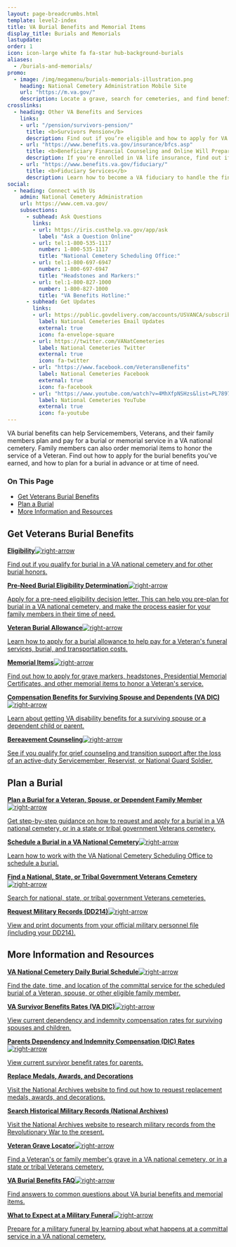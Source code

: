 ```yaml
---
layout: page-breadcrumbs.html
template: level2-index
title: VA Burial Benefits and Memorial Items
display_title: Burials and Memorials
lastupdate:
order: 1
icon: icon-large white fa fa-star hub-background-burials
aliases:
  - /burials-and-memorials/
promo:
  - image: /img/megamenu/burials-memorials-illustration.png
    heading: National Cemetery Administration Mobile Site
    url: "https://m.va.gov/"
    description: Locate a grave, search for cemeteries, and find benefits information and resources from your mobile phone or tablet.
crosslinks:
  - heading: Other VA Benefits and Services
    links:
    - url: "/pension/survivors-pension/"
      title: <b>Survivors Pension</b>
      description: Find out if you’re eligible and how to apply for VA pension benefits as a surviving spouse or child of a deceased Veteran with wartime service.
    - url: "https://www.benefits.va.gov/insurance/bfcs.asp"
      title: <b>Beneficiary Financial Counseling and Online Will Preparation</b>
      description: If you're enrolled in VA life insurance, find out if you can get free financial planning and online will preparation services.
    - url: "https://www.benefits.va.gov/fiduciary/"
      title: <b>Fiduciary Services</b>
      description: Learn how to become a VA fiduciary to handle the financial affairs of a Veteran in need.
social:
  - heading: Connect with Us
    admin: National Cemetery Administration
    url: https://www.cem.va.gov/
    subsections:
      - subhead: Ask Questions
        links:
        - url: https://iris.custhelp.va.gov/app/ask
          label: "Ask a Question Online"
        - url: tel:1-800-535-1117
          number: 1-800-535-1117
          title: "National Cemetery Scheduling Office:"
        - url: tel:1-800-697-6947
          number: 1-800-697-6947
          title: "Headstones and Markers:"
        - url: tel:1-800-827-1000
          number: 1-800-827-1000
          title: "VA Benefits Hotline:"
      - subhead: Get Updates
        links:
        - url: https://public.govdelivery.com/accounts/USVANCA/subscribers/qualify
          label: National Cemeteries Email Updates
          external: true
          icon: fa-envelope-square
        - url: https://twitter.com/VANatCemeteries
          label: National Cemeteries Twitter
          external: true
          icon: fa-twitter
        - url: "https://www.facebook.com/VeteransBenefits"
          label: National Cemeteries Facebook
          external: true
          icon: fa-facebook
        - url: "https://www.youtube.com/watch?v=4MhXfpNSHzs&list=PL7897A1FCC5516DDE"
          label: National Cemeteries YouTube
          external: true
          icon: fa-youtube
---
```


<p class="va-introtext">
VA burial benefits can help Servicemembers, Veterans, and their family members plan and pay for a burial or memorial service in a VA national cemetery. Family members can also order memorial items to honor the service of a Veteran. Find out how to apply for the burial benefits you've earned, and how to plan for a burial in advance or at time of need.</p>

<h3>On This Page</h3>

<ul>
  <li><a href="#get">Get Veterans Burial Benefits</a></li>
  <li><a href="#manage">Plan a Burial</a></li>
  <li><a href="#more">More Information and Resources</a></li>
</ul>

<section class='usa-grid'>
  <div class="va-h-ruled--stars"></div>
</section>

<section id="get" class="merger-majorlinks">

  <h2>Get Veterans Burial Benefits</h2>

  <div class="link">
    <a href="/burials-memorials/eligibility/"><span><b>Eligibility</b><img class="all-link-arrow" src="/img/arrow-right-blue.svg" alt="right-arrow"></span><p class="va-nav-linkslist-description">Find out if you qualify for burial in a VA national cemetery and for other burial honors.</p></a>
  </div>

  <div class="link">
    <a href="/burials-memorials/pre-need-eligibility/"><span><b>Pre-Need Burial Eligibility Determination</b><img class="all-link-arrow" src="/img/arrow-right-blue.svg" alt="right-arrow"></span><p class="va-nav-linkslist-description">Apply for a pre-need eligibility decision letter. This can help you pre-plan for burial in a VA national cemetery, and make the process easier for your family members in their time of need.</p></a>

  </div>

  <div class="link">
    <a href="/burials-memorials/veterans-burial-allowance/"><span><b>Veteran Burial Allowance</b><img class="all-link-arrow" src="/img/arrow-right-blue.svg" alt="right-arrow"></span><p class="va-nav-linkslist-description">Learn how to apply for a burial allowance to help pay for a Veteran's funeral services, burial, and transportation costs.</p></a>

  </div>

  <div class="link">
    <a href="/burials-memorials/memorial-items/"><span><b>Memorial Items</b><img class="all-link-arrow" src="/img/arrow-right-blue.svg" alt="right-arrow"></span><p class="va-nav-linkslist-description">Find out how to apply for grave markers, headstones, Presidential Memorial Certificates, and other memorial items to honor a Veteran's service.</p></a>

  </div>

  <div class="link">
    <a href="/burials-memorials/dependency-indemnity-compensation/"><span><b>Compensation Benefits for Surviving Spouse and Dependents (VA DIC)</b><img class="all-link-arrow" src="/img/arrow-right-blue.svg" alt="right-arrow"></span><p class="va-nav-linkslist-description">Learn about getting VA disability benefits for a surviving spouse or a dependent child or parent.</p></a>

  </div>

   <div class="link">
    <a href="/burials-memorials/bereavement-counseling/"><span><b>Bereavement Counseling</b><img class="all-link-arrow" src="/img/arrow-right-blue.svg" alt="right-arrow"></span><p class="va-nav-linkslist-description">See if you qualify for grief counseling and transition support after the loss of an active-duty Servicemember, Reservist, or National Guard Soldier.</p></a>

  </div>


</section>

<section class='usa-grid'>
  <div class="va-h-ruled--stars"></div>
</section>

<section id="manage" class="merger-majorlinks">

  <h2>Plan a Burial</h2>

  <div class="link">
    <a href="/burials-memorials/plan-a-burial/"><span><b>Plan a Burial for a Veteran, Spouse, or Dependent Family Member</b><img class="all-link-arrow" src="/img/arrow-right-blue.svg" alt="right-arrow"></span><p class="va-nav-linkslist-description">Get step-by-step guidance on how to request and apply for a burial in a VA national cemetery, or in a state or tribal government Veterans cemetery.</p></a>

  </div>

  <div class="link">
    <a href="https://www.cem.va.gov/cem/burial_benefits/need.asp"><span><b>Schedule a Burial in a VA National Cemetery</b><img class="all-link-arrow" src="/img/arrow-right-blue.svg" alt="right-arrow"></span><p class="va-nav-linkslist-description">Learn how to work with the VA National Cemetery Scheduling Office to schedule a burial.</p></a>

  </div>

   <div class="link">
    <a href="https://www.cem.va.gov/cems/listcem.asp"><span><b>Find a National, State, or Tribal Government Veterans Cemetery</b><img class="all-link-arrow" src="/img/arrow-right-blue.svg" alt="right-arrow"></span><p class="va-nav-linkslist-description">Search for national, state, or tribal government Veterans cemeteries.</p></a>

  </div>

  <div class="link">
    <a href="/records/get-military-service-records/"><span><b>Request Military Records (DD214)</b><img class="all-link-arrow" src="/img/arrow-right-blue.svg" alt="right-arrow"></span><p class="va-nav-linkslist-description">View and print documents from your official military personnel file (including your DD214).</p></a>


  </div>

</section>

<section class='usa-grid'>
  <div class="va-h-ruled--stars"></div>
</section>

<section id="more" class="merger-majorlinks">

  <h2>More Information and Resources</h2>

  <div class="link">
    <a href="https://www.cem.va.gov/dailyburialschedule/"><span><b>VA National Cemetery Daily Burial Schedule</b><img class="all-link-arrow" src="/img/arrow-right-blue.svg" alt="right-arrow"></span><p class="va-nav-linkslist-description">Find the date, time, and location of the committal service for the scheduled burial of a Veteran, spouse, or other eligible family member.</p></a>

  </div>

  <div class="link">
    <a href="https://www.benefits.va.gov/Compensation/current_rates_dic.asp"><span><b>VA Survivor Benefits Rates (VA DIC)</b><img class="all-link-arrow" src="/img/arrow-right-blue.svg" alt="right-arrow"></span><p class="va-nav-linkslist-description">View current dependency and indemnity compensation rates for surviving spouses and children.</p></a>

  </div>

  <div class="link">
    <a href="https://www.benefits.va.gov/Pension/current_rates_Parents_DIC_pen.asp"><span><b>Parents Dependency and Indemnity Compensation (DIC) Rates</b><img class="all-link-arrow" src="/img/arrow-right-blue.svg" alt="right-arrow"></span><p class="va-nav-linkslist-description">View current survivor benefit rates for parents.</p></a>

  </div>

  <div class="link">
    <a class="no-external-icon" href="https://www.archives.gov/veterans/replace-medals" target="_blank"><span><b>Replace Medals, Awards, and Decorations</b><i class="external-link-icon-black"></i></span><p class="va-nav-linkslist-description">Visit the National Archives website to find out how to request replacement medals, awards, and decorations.</p></a>

  </div>

  <div class="link">
    <a class="no-external-icon" href="https://www.archives.gov/veterans" target="_blank"><span><b>Search Historical Military Records (National Archives)</b><i class="external-link-icon-black"></i></span><p class="va-nav-linkslist-description">Visit the National Archives website to research military records from the Revolutionary War to the present.</p></a>

  </div>

  <div class="link">
    <a href="https://m.va.gov/gravelocator/index.cfm"><span><b>Veteran Grave Locator</b><img class="all-link-arrow" src="/img/arrow-right-blue.svg" alt="right-arrow"></span><p class="va-nav-linkslist-description">Find a Veteran's or family member's grave in a VA national cemetery, or in a state or tribal Veterans cemetery.</p></a>

  </div>

  <div class="link">
    <a href="https://www.cem.va.gov/cem/faq.asp"><span><b>VA Burial Benefits FAQ</b><img class="all-link-arrow" src="/img/arrow-right-blue.svg" alt="right-arrow"></span><p class="va-nav-linkslist-description">Find answers to common questions about VA burial benefits and memorial items.</p></a>

  </div>

  <div class="link">
    <a href="/burials-memorials/what-to-expect-at-military-funeral/"><span><b>What to Expect at a Military Funeral</b><img class="all-link-arrow" src="/img/arrow-right-blue.svg" alt="right-arrow"></span><p class="va-nav-linkslist-description">Prepare for a military funeral by learning about what happens at a committal service in a VA national cemetery.</p></a>

  </div>

</section>
